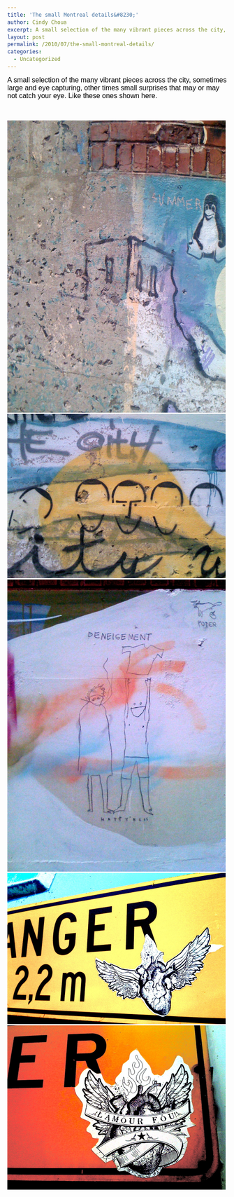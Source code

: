 ```yaml
---
title: 'The small Montreal details&#8230;'
author: Cindy Choua
excerpt: A small selection of the many vibrant pieces across the city, sometimes large and eye capturing, other times small surprises that may or may not catch your eye. Like these ones shown here.
layout: post
permalink: /2010/07/the-small-montreal-details/
categories:
  - Uncategorized
---
```

<div style="font-family:arial, helvetica, sans-serif;font-size:12pt;color:#000000;">
  <div>
    A small selection of the many vibrant pieces across the city, sometimes large and eye capturing, other times small surprises that may or may not catch your eye. Like these ones shown here.
  </div>
  
  <p />
</div>

&nbsp; 

<div class='p_embed p_image_embed'>
  <a href="/wp-content/uploads/2010/07/img_0355-scaled-1000.jpg"><img alt="Img_0355" height="667" src="/wp-content/uploads/2010/07/img_0355-scaled-1000.jpg?w=225" width="500" /></a><a href="/wp-content/uploads/2010/07/img_0356-scaled-1000.jpg"><img alt="Img_0356" height="375" src="/wp-content/uploads/2010/07/img_0356-scaled-1000.jpg?w=300" width="500" /></a><a href="/wp-content/uploads/2010/07/img_0357-scaled-1000.jpg"><img alt="Img_0357" height="667" src="/wp-content/uploads/2010/07/img_0357-scaled-1000.jpg?w=225" width="500" /></a><a href="/wp-content/uploads/2010/07/img_0471-scaled-1000.jpg"><img alt="Img_0471" height="345" src="/wp-content/uploads/2010/07/img_0471-scaled-1000.jpg?w=300" width="500" /></a><a href="/wp-content/uploads/2010/07/img_0472-scaled-1000.jpg"><img alt="Img_0472" height="375" src="/wp-content/uploads/2010/07/img_0472-scaled-1000.jpg?w=300" width="500" /></a>
</div>